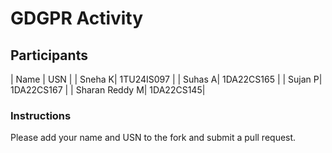 # GDGPR Activity

## Participants

| Name   | USN        |
| Sneha K| 1TU24IS097 |
| Suhas A| 1DA22CS165 |
| Sujan P| 1DA22CS167 |
| Sharan Reddy M| 1DA22CS145|

### Instructions
Please add your name and USN to the fork and submit a pull request.

